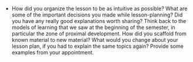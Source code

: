 * How did you organize the lesson to be as intuitive as possible? What are some of the important decisions you made while lesson-planning? Did you have any really good explanations worth sharing? Think back to the models of learning that we saw at the beginning of the semester, in particular the zone of proximal development. How did you scaffold from known material to new material? What would you change about your lesson plan, if you had to explain the same topics again? Provide some examples from your appointment.